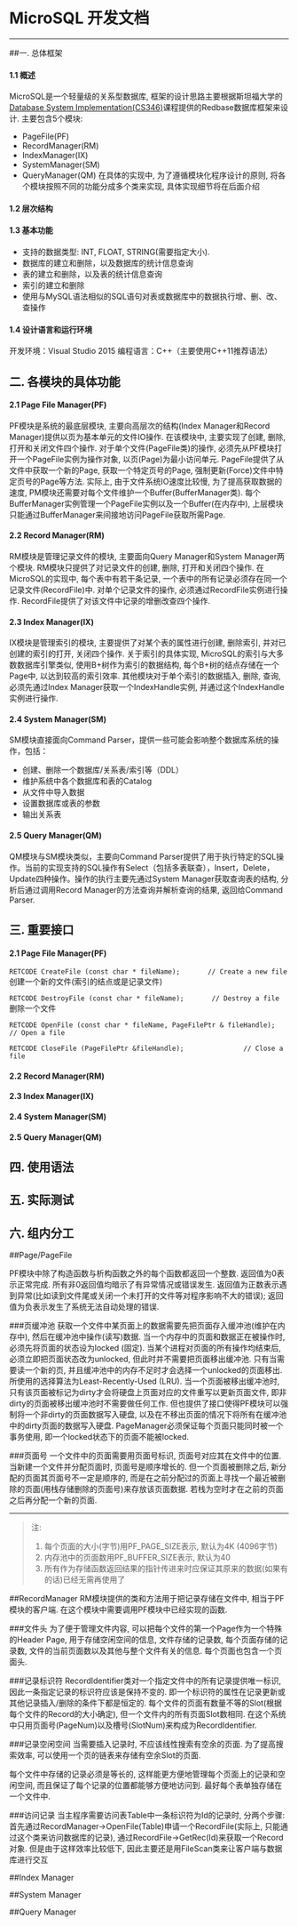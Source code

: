 
# MicroSQL 开发文档

----------------------------

##一. 总体框架
 
#### 1.1 概述

MicroSQL是一个轻量级的关系型数据库, 框架的设计思路主要根据斯坦福大学的[Database System Implementation(CS346)](https://web.stanford.edu/class/cs346/2015/)课程提供的Redbase数据库框架来设计. 
主要包含5个模块:
 - PageFile(PF)
 - RecordManager(RM)
 - IndexManager(IX)
 - SystemManager(SM)
 - QueryManager(QM)
 在具体的实现中, 为了遵循模块化程序设计的原则, 将各个模块按照不同的功能分成多个类来实现, 具体实现细节将在后面介绍

#### 1.2 层次结构

#### 1.3 基本功能
 - 支持的数据类型: INT, FLOAT, STRING(需要指定大小). 
 - 数据库的建立和删除，以及数据库的统计信息查询
 - 表的建立和删除，以及表的统计信息查询
 - 索引的建立和删除
 - 使用与MySQL语法相似的SQL语句对表或数据库中的数据执行增、删、改、查操作

#### 1.4 设计语言和运行环境
开发环境：Visual Studio 2015
编程语言：C++（主要使用C++11推荐语法）

## 二. 各模块的具体功能
#### 2.1 Page File Manager(PF)
PF模块是系统的最底层模块, 主要向高层次的结构(Index Manager和Record Manager)提供以页为基本单元的文件IO操作. 在该模块中, 主要实现了创建, 删除, 打开和关闭文件四个操作. 
对于单个文件(PageFile类)的操作, 必须先从PF模块打开一个PageFile实例为操作对象, 以页(Page)为最小访问单元. PageFile提供了从文件中获取一个新的Page, 获取一个特定页号的Page, 强制更新(Force)文件中特定页号的Page等方法. 
实际上, 由于文件系统IO速度比较慢, 为了提高获取数据的速度, PM模块还需要对每个文件维护一个Buffer(BufferManager类). 每个BufferManager实例管理一个PageFile实例以及一个Buffer(在内存中), 上层模块只能通过BufferManager来间接地访问PageFile获取所需Page. 

#### 2.2 Record Manager(RM)
RM模块是管理记录文件的模块, 主要面向Query Manager和System Manager两个模块. RM模块只提供了对记录文件的创建, 删除, 打开和关闭四个操作. 
在MicroSQL的实现中, 每个表中有若干条记录, 一个表中的所有记录必须存在同一个记录文件(RecordFile)中. 对单个记录文件的操作, 必须通过RecordFile实例进行操作. RecordFile提供了对该文件中记录的增删改查四个操作.

#### 2.3 Index Manager(IX)
IX模块是管理索引的模块, 主要提供了对某个表的属性进行创建, 删除索引, 并对已创建的索引的打开, 关闭四个操作. 关于索引的具体实现, MicroSQL的索引与大多数数据库引擎类似, 使用B+树作为索引的数据结构, 每个B+树的结点存储在一个Page中, 以达到较高的索引效率. 
其他模块对于单个索引的数据插入, 删除, 查询, 必须先通过Index Manager获取一个IndexHandle实例, 并通过这个IndexHandle实例进行操作.

#### 2.4 System Manager(SM)
SM模块直接面向Command Parser，提供一些可能会影响整个数据库系统的操作，包括：

 - 创建、删除一个数据库/关系表/索引等（DDL）
 - 维护系统中各个数据库和表的Catalog
 - 从文件中导入数据
 - 设置数据库或表的参数
 - 输出关系表

#### 2.5 Query Manager(QM)
QM模块与SM模块类似，主要向Command Parser提供了用于执行特定的SQL操作。当前的实现支持的SQL操作有Select（包括多表联查），Insert，Delete，Update四种操作。操作的执行主要先通过System Manager获取查询表的结构, 分析后通过调用Record Manager的方法查询并解析查询的结果, 返回给Command Parser.


## 三. 重要接口

#### 2.1 Page File Manager(PF)
`RETCODE CreateFile (const char * fileName);       // Create a new file`
创建一个新的文件(索引的结点或是记录文件)

`RETCODE DestroyFile (const char * fileName);       // Destroy a file`
删除一个文件

`RETCODE OpenFile (const char * fileName, PageFilePtr & fileHandle);		// Open a file`


`RETCODE CloseFile (PageFilePtr &fileHandle);				// Close a file`

#### 2.2 Record Manager(RM)

#### 2.3 Index Manager(IX)

#### 2.4 System Manager(SM)

#### 2.5 Query Manager(QM)



## 四. 使用语法

## 五. 实际测试


## 六. 组内分工



##Page/PageFile

PF模块中除了构造函数与析构函数之外的每个函数都返回一个整数. 返回值为0表示正常完成. 所有非0返回值均暗示了有异常情况或错误发生. 返回值为正数表示遇到异常(比如读到文件尾或关闭一个未打开的文件等对程序影响不大的错误); 返回值为负表示发生了系统无法自动处理的错误.

###页缓冲池
获取一个文件中某页面上的数据需要先把页面存入缓冲池(维护在内存中), 然后在缓冲池中操作(读写)数据. 当一个内存中的页面和数据正在被操作时, 必须先将页面的状态设为locked (固定). 当某个进程对页面的所有操作均结束后, 必须立即把页面状态改为unlocked, 但此时并不需要把页面移出缓冲池. 
只有当需要读一个新的页, 并且缓冲池中的内存不足时才会选择一个unlocked的页面移出. 所使用的选择算法为Least-Recently-Used (LRU). 当一个页面被移出缓冲池时, 只有该页面被标记为dirty才会将硬盘上页面对应的文件重写以更新页面文件, 即非dirty的页面被移出缓冲池时不需要做任何工作. 但也提供了接口使得PF模块可以强制将一个非dirty的页面数据写入硬盘, 以及在不移出页面的情况下将所有在缓冲池中的dirty页面的数据写入硬盘.
PageManager必须保证每个页面只能同时被一个事务使用, 即一个locked状态下的页面不能被locked. 

###页面号
一个文件中的页面需要用页面号标识, 页面号对应其在文件中的位置. 当新建一个文件并分配页面时, 页面号是顺序增长的. 但一个页面被删除之后, 新分配的页面其页面号不一定是顺序的, 而是在之前分配过的页面上寻找一个最近被删除的页面(用栈存储删除的页面号)来存放该页面数据. 若栈为空时才在之前的页面之后再分配一个新的页面. 

------------------------

> 注:
> 1. 每个页面的大小(字节)用PF_PAGE_SIZE表示, 默认为4K (4096字节)
> 2. 内存池中的页面数用PF_BUFFER_SIZE表示, 默认为40
> 3. 所有作为存储函数返回结果的指针传进来时应保证其原来的数据(如果有的话)已经无需再使用了


##RecordManager
RM模块提供的类和方法用于把记录存储在文件中, 相当于PF模块的客户端. 在这个模块中需要调用PF模块中已经实现的函数.

###文件头
为了便于管理文件内容, 可以把每个文件的第一个Page作为一个特殊的Header Page, 用于存储空闲空间的信息, 文件存储的记录数, 每个页面存储的记录数, 文件的当前页面数以及其他与整个文件有关的信息. 每个页面也包含一个页面头.

###记录标识符
RecordIdentifier类对一个指定文件中的所有记录提供唯一标识, 因此一条指定记录的标识符应该是保持不变的. 即一个标识符的属性在记录更新或其他记录插入/删除的条件下都是恒定的. 每个文件的页面有数量不等的Slot(根据每个文件的Record的大小确定), 但一个文件内的所有页面Slot数相同. 在这个系统中只用页面号(PageNum)以及槽号(SlotNum)来构成为RecordIdentifier.

###记录空闲空间
当需要插入记录时, 不应该线性搜索有空余的页面. 为了提高搜索效率, 可以使用一个页的链表来存储有空余Slot的页面.


每个文件中存储的记录必须是等长的, 这样能更方便地管理每个页面上的记录和空闲空间, 而且保证了每个记录的位置都能够方便地访问到. 最好每个表单独存储在一个文件中. 


###访问记录
当主程序需要访问表Table中一条标识符为Id的记录时, 分两个步骤: 首先通过RecordManager->OpenFile(Table)申请一个RecordFile(实际上, 只能通过这个类来访问数据库的记录), 通过RecordFile->GetRec(Id)来获取一个Record对象.
但是由于这样效率比较低下, 因此主要还是用FileScan类来让客户端与数据库进行交互

##Index Manager


##System Manager


##Query Manager
